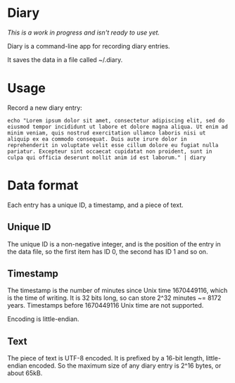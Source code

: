 # Diary

*This is a work in progress and isn't ready to use yet.*

Diary is a command-line app for recording diary entries.

It saves the data in a file called ~/.diary.

# Usage

Record a new diary entry: 

```
echo "Lorem ipsum dolor sit amet, consectetur adipiscing elit, sed do eiusmod tempor incididunt ut labore et dolore magna aliqua. Ut enim ad minim veniam, quis nostrud exercitation ullamco laboris nisi ut aliquip ex ea commodo consequat. Duis aute irure dolor in reprehenderit in voluptate velit esse cillum dolore eu fugiat nulla pariatur. Excepteur sint occaecat cupidatat non proident, sunt in culpa qui officia deserunt mollit anim id est laborum." | diary
```

# Data format

Each entry has a unique ID, a timestamp, and a piece of text.

## Unique ID

The unique ID is a non-negative integer, and is the position of the entry in the data file, so the first item has ID 0, the second has ID 1 and so on.

## Timestamp

The timestamp is the number of minutes since Unix time 1670449116, which is the time of writing. It is 32 bits long, so can store 2^32 minutes ~= 8172 years. Timestamps before 1670449116 Unix time are not supported.

Encoding is little-endian.

## Text

The piece of text is UTF-8 encoded. It is prefixed by a 16-bit length, little-endian encoded. So the maximum size of any diary entry is 2^16 bytes, or about 65kB.
